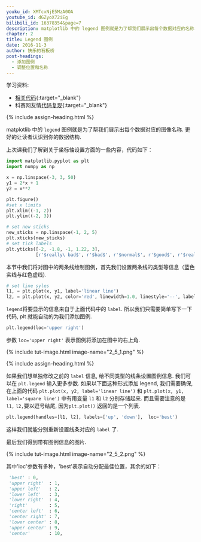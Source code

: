 ```yaml
---
youku_id: XMTcxNjE5MzA0OA
youtube_id: dGZyoX72iEg
bilibili_id: 16378354&page=7
description: matplotlib 中的 legend 图例就是为了帮我们展示出每个数据对应的名称. 更好的让读者认识到你的数据结构.
chapter: 2
title: Legend 图例
date: 2016-11-3
author: 快乐的石板桥
post-headings:
  - 添加图例
  - 调整位置和名称
---
```


学习资料:
  * [相关代码](https://github.com/MorvanZhou/tutorials/blob/master/matplotlibTUT/plt7_legend.py){:target="_blank"}
  * 科赛网友情[代码复现](https://www.kesci.com/home/project/share/1193c089abfb296d){:target="_blank"}

{% include assign-heading.html %}

matplotlib 中的 `legend` 图例就是为了帮我们展示出每个数据对应的图像名称. 更好的让读者认识到你的数据结构.

上次课我们了解到关于坐标轴设置方面的一些内容，代码如下：

```python
import matplotlib.pyplot as plt
import numpy as np

x = np.linspace(-3, 3, 50)
y1 = 2*x + 1
y2 = x**2

plt.figure()
#set x limits
plt.xlim((-1, 2))
plt.ylim((-2, 3))

# set new sticks
new_sticks = np.linspace(-1, 2, 5)
plt.xticks(new_sticks)
# set tick labels
plt.yticks([-2, -1.8, -1, 1.22, 3],
           [r'$really\ bad$', r'$bad$', r'$normal$', r'$good$', r'$really\ good$'])
```

本节中我们将对图中的两条线绘制图例，首先我们设置两条线的类型等信息（蓝色实线与红色虚线).

```python
# set line syles
l1, = plt.plot(x, y1, label='linear line')
l2, = plt.plot(x, y2, color='red', linewidth=1.0, linestyle='--', label='square line')
```

`legend`将要显示的信息来自于上面代码中的 `label`. 所以我们只需要简单写下一下代码, plt 就能自动的为我们添加图例.

```python
plt.legend(loc='upper right')
```

参数 `loc='upper right'` 表示图例将添加在图中的右上角. 

{% include tut-image.html image-name="2_5_1.png" %}

{% include assign-heading.html %}

如果我们想单独修改之前的 `label` 信息, 给不同类型的线条设置图例信息. 我们可以在 `plt.legend` 输入更多参数.
如果以下面这种形式添加 legend, 我们需要确保, 在上面的代码 `plt.plot(x, y2, label='linear line')` 和 
`plt.plot(x, y1, label='square line')`
中有用变量 `l1` 和 `l2` 分别存储起来. 而且需要注意的是 `l1,` `l2,`要以逗号结尾, 因为`plt.plot()` 返回的是一个列表.

```python
plt.legend(handles=[l1, l2], labels=['up', 'down'],  loc='best')
```

这样我们就能分别重新设置线条对应的 `label` 了.

最后我们得到带有图例信息的图片.

{% include tut-image.html image-name="2_5_2.png" %}

其中'loc'参数有多种，'best'表示自动分配最佳位置，其余的如下：

```python
 'best' : 0,          
 'upper right'  : 1,
 'upper left'   : 2,
 'lower left'   : 3,
 'lower right'  : 4,
 'right'        : 5,
 'center left'  : 6,
 'center right' : 7,
 'lower center' : 8,
 'upper center' : 9,
 'center'       : 10,
```